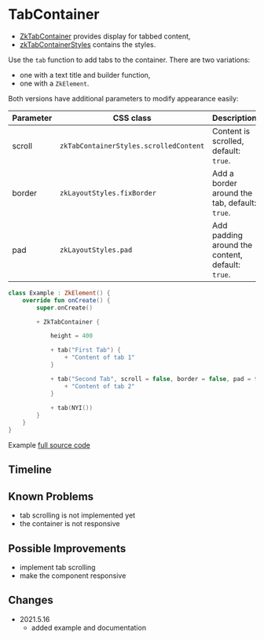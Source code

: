 # TabContainer

* [ZkTabContainer](/core/core/src/jsMain/kotlin/zakadabar/core/browser/layout/tabcontainer/ZkTabContainer.kt) provides display for tabbed content,
* [zkTabContainerStyles](/core/core/src/jsMain/kotlin/zakadabar/core/browser/layout/tabcontainer/zkTabContainerStyles.kt) contains the styles.

Use the `tab` function to add tabs to the container. There are two variations:

* one with a text title and builder function,
* one with a `ZkElement`.

Both versions have additional parameters to modify appearance easily:

| Parameter | CSS class | Description |
| --- | --- | --- |
| scroll | `zkTabContainerStyles.scrolledContent` | Content is scrolled, default: `true`. |
| border | `zkLayoutStyles.fixBorder` | Add a border around the tab, default: `true`. |
| pad | `zkLayoutStyles.pad` | Add padding around the content, default: `true`. |

```kotlin
class Example : ZkElement() {
    override fun onCreate() {
        super.onCreate()

        + ZkTabContainer {

            height = 400

            + tab("First Tab") {
                + "Content of tab 1"
            }

            + tab("Second Tab", scroll = false, border = false, pad = false) {
                + "Content of tab 2"
            }
          
            + tab(NYI())
        }
    }
}
```

Example [full source code](/lib/examples/src/jsMain/kotlin/zakadabar/lib/examples/frontend/layout/TabContainerExample.kt)

<div data-zk-enrich="TabContainerExample"></div>


## Timeline

## Known Problems

* tab scrolling is not implemented yet
* the container is not responsive

## Possible Improvements

* implement tab scrolling
* make the component responsive

## Changes

* 2021.5.16
    * added example and documentation